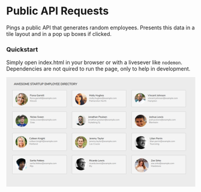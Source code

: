 # Public API Requests
Pings a public API that generates random employees. 
Presents this data in a tile layout and in a pop up boxes if clicked.


### Quickstart

Simply open index.html in your browser or with a livesever like `nodemon`. 
<br>Dependencies are not quired to run the page, only to help in development.

![Sample website](start_up_employees.png)